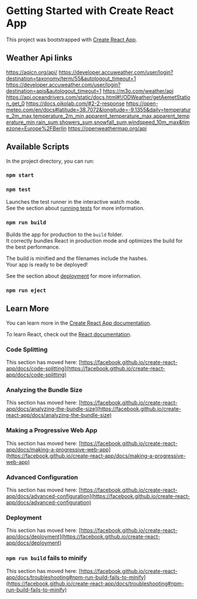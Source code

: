 # Getting Started with Create React App

This project was bootstrapped with [Create React App](https://github.com/facebook/create-react-app).

## Weather Api links

https://aqicn.org/api/
https://developer.accuweather.com/user/login?destination=taxonomy/term/55&autologout_timeout=1
https://developer.accuweather.com/user/login?destination=apis&autologout_timeout=1
https://m3o.com/weather/api
https://api.oceandrivers.com/static/docs.html#!/ODWeather/getAemetStation_get_0
https://docs.oikolab.com/#2-2-response
https://open-meteo.com/en/docs#latitude=38.7072&longitude=-9.1355&daily=temperature_2m_max,temperature_2m_min,apparent_temperature_max,apparent_temperature_min,rain_sum,showers_sum,snowfall_sum,windspeed_10m_max&timezone=Europe%2FBerlin
https://openweathermap.org/api

## Available Scripts

In the project directory, you can run:

### `npm start`

### `npm test`

Launches the test runner in the interactive watch mode.\
See the section about [running tests](https://facebook.github.io/create-react-app/docs/running-tests) for more information.

### `npm run build`

Builds the app for production to the `build` folder.\
It correctly bundles React in production mode and optimizes the build for the best performance.

The build is minified and the filenames include the hashes.\
Your app is ready to be deployed!

See the section about [deployment](https://facebook.github.io/create-react-app/docs/deployment) for more information.

### `npm run eject`

## Learn More

You can learn more in the [Create React App documentation](https://facebook.github.io/create-react-app/docs/getting-started).

To learn React, check out the [React documentation](https://reactjs.org/).

### Code Splitting

This section has moved here: [https://facebook.github.io/create-react-app/docs/code-splitting](https://facebook.github.io/create-react-app/docs/code-splitting)

### Analyzing the Bundle Size

This section has moved here: [https://facebook.github.io/create-react-app/docs/analyzing-the-bundle-size](https://facebook.github.io/create-react-app/docs/analyzing-the-bundle-size)

### Making a Progressive Web App

This section has moved here: [https://facebook.github.io/create-react-app/docs/making-a-progressive-web-app](https://facebook.github.io/create-react-app/docs/making-a-progressive-web-app)

### Advanced Configuration

This section has moved here: [https://facebook.github.io/create-react-app/docs/advanced-configuration](https://facebook.github.io/create-react-app/docs/advanced-configuration)

### Deployment

This section has moved here: [https://facebook.github.io/create-react-app/docs/deployment](https://facebook.github.io/create-react-app/docs/deployment)

### `npm run build` fails to minify

This section has moved here: [https://facebook.github.io/create-react-app/docs/troubleshooting#npm-run-build-fails-to-minify](https://facebook.github.io/create-react-app/docs/troubleshooting#npm-run-build-fails-to-minify)
